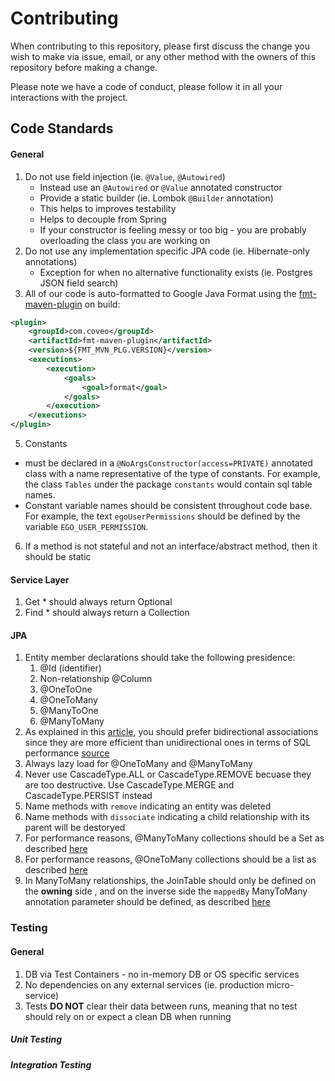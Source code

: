 # Contributing

When contributing to this repository, please first discuss the change you wish to make via issue,
email, or any other method with the owners of this repository before making a change. 

Please note we have a code of conduct, please follow it in all your interactions with the project.

## Code Standards

#### General
1. Do not use field injection (ie. `@Value`, `@Autowired`)
    - Instead use an `@Autowired` or `@Value` annotated constructor
    - Provide a static builder (ie. Lombok `@Builder` annotation)
    - This helps to improves testability
    - Helps to decouple from Spring
    - If your constructor is feeling messy or too big - you are probably overloading the class you are working on
2. Do not use any implementation specific JPA code (ie. Hibernate-only annotations)
    - Exception for when no alternative functionality exists (ie. Postgres JSON field search)
3. All of our code is auto-formatted to Google Java Format using the [fmt-maven-plugin](https://mvnrepository.com/artifact/com.coveo/fmt-maven-plugin) on build:
```xml
<plugin>
    <groupId>com.coveo</groupId>
    <artifactId>fmt-maven-plugin</artifactId>
    <version>${FMT_MVN_PLG.VERSION}</version>
    <executions>
        <execution>
            <goals>
                <goal>format</goal>
            </goals>
        </execution>
    </executions>
</plugin>
```
5. Constants 
- must be declared in a `@NoArgsConstructor(access=PRIVATE)` annotated class with a name representative of the type of constants. For example, the class `Tables` under the package `constants` would contain sql table names. 
- Constant variable names should be consistent throughout code base. For example, the text `egoUserPermissions` should be defined by the variable `EGO_USER_PERMISSION`.  
6. If a method is not stateful and not an interface/abstract method, then it should be static

#### Service Layer
1. Get * should always return Optional<T>
2. Find * should always return a Collection<T>

#### JPA
1. Entity member declarations should take the following presidence:
    1. @Id (identifier)    
    2. Non-relationship @Column
    3. @OneToOne
    4. @OneToMany
    5. @ManyToOne
    6. @ManyToMany
2. As explained in this [article](https://vladmihalcea.com/the-best-way-to-map-a-onetomany-association-with-jpa-and-hibernate/), you should prefer bidirectional associations since they are more efficient than unidirectional ones in terms of SQL performance [source](https://vladmihalcea.com/merge-entity-collections-jpa-hibernate/)
3. Always lazy load for @OneToMany and @ManyToMany
4. Never use CascadeType.ALL or CascadeType.REMOVE becuase they are too destructive. Use CascadeType.MERGE and CascadeType.PERSIST instead
5. Name methods with `remove` indicating an entity was deleted
6. Name methods with `dissociate` indicating a child relationship with its parent will be destoryed
7. For performance reasons, @ManyToMany collections should be a Set as described [here](https://thoughts-on-java.org/association-mappings-bag-list-set/)
8. For performance reasons, @OneToMany collections should be a list as described [here](https://vladmihalcea.com/hibernate-facts-favoring-sets-vs-bags/)
9. In ManyToMany relationships, the JoinTable should only be defined on the **owning** side , and on the inverse side the `mappedBy` ManyToMany annotation parameter should be defined, as described [here](https://www.baeldung.com/hibernate-many-to-many)
    
### Testing

#### General
1. DB via Test Containers - no in-memory DB or OS specific services
2. No dependencies on any external services (ie. production micro-service)
3. Tests **DO NOT** clear their data between runs, meaning that no test should rely on or expect a clean DB when running

##### Unit Testing

##### Integration Testing
